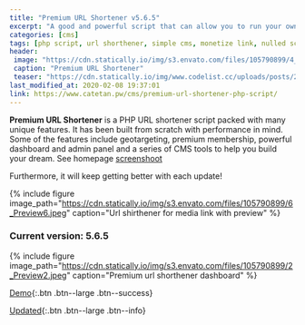 ```yaml
---
title: "Premium URL Shortener v5.6.5"
excerpt: "A good and powerful script that can allow you to run your own personal short URL system"
categories: [cms]
tags: [php script, url shorthener, simple cms, monetize link, nulled script]
header:
 image: "https://cdn.statically.io/img/s3.envato.com/files/105790899/4_Preview4.jpeg"
 caption: "Premium URL Shortener"
 teaser: "https://cdn.statically.io/img/www.codelist.cc/uploads/posts/2018-10/1540746693_premium-url-shortener.jpg"
last_modified_at: 2020-02-08 19:37:01
link: https://www.catetan.pw/cms/premium-url-shortener-php-script/
---
```

**Premium URL Shortener** is a PHP URL shortener script packed with many unique features. It has been built from scratch with performance in mind. Some of the features include geotargeting, premium membership, powerful dashboard and admin panel and a series of CMS tools to help you build your dream. See homepage [screenshoot](https://cdn.statically.io/img/s3.envato.com/files/105790899/10_Preview10.jpeg)

Furthermore, it will keep getting better with each update!

{% include figure image_path="https://cdn.statically.io/img/s3.envato.com/files/105790899/6_Preview6.jpeg" caption="Url shirthener for media link with preview" %}

### Current version: 5.6.5

{% include figure image_path="https://cdn.statically.io/img/s3.envato.com/files/105790899/2_Preview2.jpeg" caption="Premium url shorthener dashboard" %}

[Demo](https://codecanyon.net/item/premium-url-shortener/3688135){:.btn .btn--large .btn--success}

[Updated](https://www.catetan.pw/cms/premium-url-shortener-php-script/){:.btn .btn--large .btn--info}

